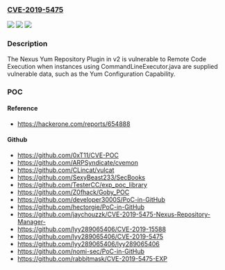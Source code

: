 ### [CVE-2019-5475](https://cve.mitre.org/cgi-bin/cvename.cgi?name=CVE-2019-5475)
![](https://img.shields.io/static/v1?label=Product&message=Nexus%20Repository%20Manager&color=blue)
![](https://img.shields.io/static/v1?label=Version&message=n%2Fa&color=blue)
![](https://img.shields.io/static/v1?label=Vulnerability&message=OS%20Command%20Injection%20(CWE-78)&color=brighgreen)

### Description

The Nexus Yum Repository Plugin in v2 is vulnerable to Remote Code Execution when instances using CommandLineExecutor.java are supplied vulnerable data, such as the Yum Configuration Capability.

### POC

#### Reference
- https://hackerone.com/reports/654888

#### Github
- https://github.com/0xT11/CVE-POC
- https://github.com/ARPSyndicate/cvemon
- https://github.com/CLincat/vulcat
- https://github.com/SexyBeast233/SecBooks
- https://github.com/TesterCC/exp_poc_library
- https://github.com/Z0fhack/Goby_POC
- https://github.com/developer3000S/PoC-in-GitHub
- https://github.com/hectorgie/PoC-in-GitHub
- https://github.com/jaychouzzk/CVE-2019-5475-Nexus-Repository-Manager-
- https://github.com/lyy289065406/CVE-2019-15588
- https://github.com/lyy289065406/CVE-2019-5475
- https://github.com/lyy289065406/lyy289065406
- https://github.com/nomi-sec/PoC-in-GitHub
- https://github.com/rabbitmask/CVE-2019-5475-EXP

